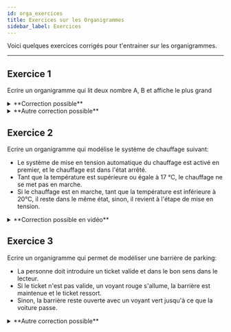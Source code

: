 ```yaml
---
id: orga_exercices
title: Exercices sur les Organigrammes
sidebar_label: Exercices
---
```


Voici quelques exercices corrigés pour t'entrainer sur les organigrammes.

---

## Exercice 1

Ecrire un organigramme qui lit deux nombre A, B et affiche le plus
grand

<details>
<summary>**Correction possible**</summary>

![correction1](./assets/orga_exercice_1_1.png)

</details>

<details>
<summary>**Autre correction possible**</summary>

![correction2](./assets/orga_exercice_1_2.png)

</details>

## Exercice 2

Ecrire un organigramme qui modélise le système de chauffage suivant:

- Le système de mise en tension automatique du chauffage est activé en premier, et le chauffage est dans l'état arrêté.
- Tant que la température est supérieure ou égale à 17 °C, le chauffage ne se met pas en marche.
- Si le chauffage est en marche, tant que la température est inférieure à 20°C, il reste dans le même état, sinon, il revient à l'étape de mise en tension.

<details>
<summary>**Correction possible en vidéo**</summary>

[<img src="http://i3.ytimg.com/vi/vKM4G3lBxls/maxresdefault.jpg">](https://www.youtube.com/watch?v=vKM4G3lBxls)

</details>

## Exercice 3

Ecrire un organigramme qui permet de modéliser une barrière de parking:

- La personne doit introduire un ticket valide et dans le bon sens dans le lecteur.
- Si le ticket n'est pas valide, un voyant rouge s'allume, la barrière est maintenue et le ticket ressort.
- Sinon, la barrière reste ouverte avec un voyant vert jusqu'à ce que la voiture passe.

<details>
<summary>**Autre correction possible**</summary>

![correction1](./assets/orga_exercice_3.png)

</details>
